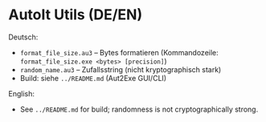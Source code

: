 # AutoIt Utils (DE/EN)

Deutsch:
- `format_file_size.au3` – Bytes formatieren (Kommandozeile: `format_file_size.exe <bytes> [precision]`)
- `random_name.au3` – Zufallsstring (nicht kryptographisch stark)
- Build: siehe `../README.md` (Aut2Exe GUI/CLI)

English:
- See `../README.md` for build; randomness is not cryptographically strong.
